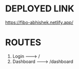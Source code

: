 # DEPLOYED LINK

https://fibo-abhishek.netlify.app/

# ROUTES

1. Login ---> /
2. Dashboard ---> /dashboard
